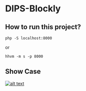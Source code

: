 # DIPS-Blockly

## How to run this project?
```php -S localhost:8000```

or

```hhvm -m s -p 8000```

## Show Case
[![alt text][2]][1]

  [1]: https://github.com/louiselin/DIPS-Blockly
  [2]: http://i.imgur.com/yjzQAA1.png (hover text)
